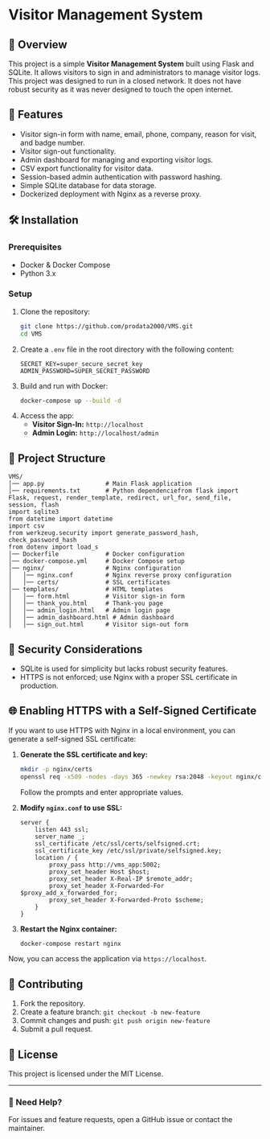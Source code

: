 # Visitor Management System

## 📌 Overview
This project is a simple **Visitor Management System** built using Flask and SQLite. It allows visitors to sign in and administrators to manage visitor logs. This project was designed to run in a closed network. It does not have robust security as it was never designed to touch the open internet.

## 🚀 Features
- Visitor sign-in form with name, email, phone, company, reason for visit, and badge number.
- Visitor sign-out functionality.
- Admin dashboard for managing and exporting visitor logs.
- CSV export functionality for visitor data.
- Session-based admin authentication with password hashing.
- Simple SQLite database for data storage.
- Dockerized deployment with Nginx as a reverse proxy.

## 🛠️ Installation
### Prerequisites
- Docker & Docker Compose
- Python 3.x

### Setup
1. Clone the repository:
   ```bash
   git clone https://github.com/prodata2000/VMS.git
   cd VMS
   ```
2. Create a `.env` file in the root directory with the following content:
   ```env
   SECRET_KEY=super_secure_secret_key
   ADMIN_PASSWORD=SUPER_SECRET_PASSWORD
   ```
3. Build and run with Docker:
   ```bash
   docker-compose up --build -d
   ```
4. Access the app:
   - **Visitor Sign-In:** `http://localhost`
   - **Admin Login:** `http://localhost/admin`

## 📂 Project Structure
```
VMS/
│── app.py                 # Main Flask application
│── requirements.txt       # Python dependenciefrom flask import Flask, request, render_template, redirect, url_for, send_file, session, flash
import sqlite3
from datetime import datetime
import csv
from werkzeug.security import generate_password_hash, check_password_hash
from dotenv import load_s
│── Dockerfile             # Docker configuration
│── docker-compose.yml     # Docker Compose setup
│── nginx/                 # Nginx configuration
│   │── nginx.conf         # Nginx reverse proxy configuration
│   │── certs/             # SSL certificates
│── templates/             # HTML templates
│   │── form.html          # Visitor sign-in form
│   │── thank_you.html     # Thank-you page
│   │── admin_login.html   # Admin login page
│   │── admin_dashboard.html # Admin dashboard
│   │── sign_out.html      # Visitor sign-out form
```

## 🔐 Security Considerations
- SQLite is used for simplicity but lacks robust security features.
- HTTPS is not enforced; use Nginx with a proper SSL certificate in production.

## 🌐 Enabling HTTPS with a Self-Signed Certificate
If you want to use HTTPS with Nginx in a local environment, you can generate a self-signed SSL certificate:

1. **Generate the SSL certificate and key:**
   ```bash
   mkdir -p nginx/certs
   openssl req -x509 -nodes -days 365 -newkey rsa:2048 -keyout nginx/certs/selfsigned.key -out nginx/certs/selfsigned.crt
   ```
   Follow the prompts and enter appropriate values.

2. **Modify `nginx.conf` to use SSL:**
   ```nginx
   server {
       listen 443 ssl;
       server_name _;
       ssl_certificate /etc/ssl/certs/selfsigned.crt;
       ssl_certificate_key /etc/ssl/private/selfsigned.key;
       location / {
           proxy_pass http://vms_app:5002;
           proxy_set_header Host $host;
           proxy_set_header X-Real-IP $remote_addr;
           proxy_set_header X-Forwarded-For $proxy_add_x_forwarded_for;
           proxy_set_header X-Forwarded-Proto $scheme;
       }
   }
   ```

3. **Restart the Nginx container:**
   ```bash
   docker-compose restart nginx
   ```

Now, you can access the application via `https://localhost`.

## 🤝 Contributing
1. Fork the repository.
2. Create a feature branch: `git checkout -b new-feature`
3. Commit changes and push: `git push origin new-feature`
4. Submit a pull request.

## 📜 License
This project is licensed under the MIT License.

---
### 📩 Need Help?
For issues and feature requests, open a GitHub issue or contact the maintainer.
